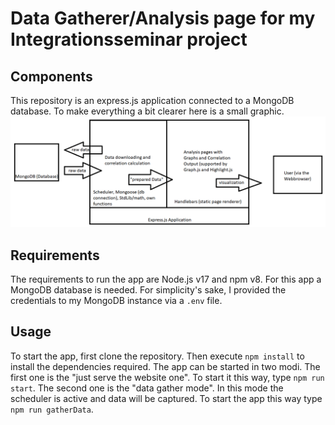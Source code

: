 # Data Gatherer/Analysis page for my Integrationsseminar project

## Components

This repository is an express.js application connected to a MongoDB database. To make everything a bit clearer here is a small graphic.
![application architecture](architecture.png 'application architecture')

## Requirements

The requirements to run the app are Node.js v17 and npm v8. For this app a MongoDB database is needed. For simplicity's sake, I provided the credentials to my MongoDB instance via a `.env` file.

## Usage

To start the app, first clone the repository. Then execute `npm install` to install the dependencies required.
The app can be started in two modi. The first one is the "just serve the website one". To start it this way, type `npm run start`. The second one is the "data gather mode". In this mode the scheduler is active and data will be captured. To start the app this way type `npm run gatherData`.
